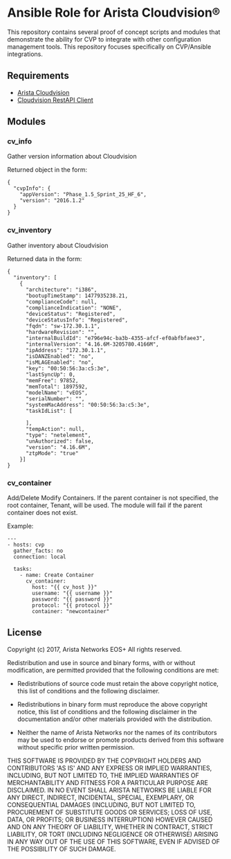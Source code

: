 # Ansible Role for Arista Cloudvision®
This repository contains several proof of concept scripts and modules that demonstrate the ability for CVP to integrate with other configuration management tools. This repository focuses specifically on CVP/Ansible integrations.

## Requirements
- [Arista Cloudvision](http://www.arista.com/en/products/eos/eos-cloudvision)
- [Cloudvision RestAPI Client](https://github.com/aristanetworks/cvprac)

## Modules
### cv_info
Gather version information about Cloudvision

Returned object in the form:
```
{
  "cvpInfo": {
    "appVersion": "Phase_1.5_Sprint_25_HF_6",
    "version": "2016.1.2"
  }
}
```

### cv_inventory
Gather inventory about Cloudvision

Returned data in the form:
```
{
  "inventory": [
    {
      "architecture": "i386",
      "bootupTimeStamp": 1477935238.21,
      "complianceCode": null,
      "complianceIndication": "NONE",
      "deviceStatus": "Registered",
      "deviceStatusInfo": "Registered",
      "fqdn": "sw-172.30.1.1",
      "hardwareRevision": "",
      "internalBuildId": "e796e94c-ba3b-4355-afcf-ef0abfbfaee3",
      "internalVersion": "4.16.6M-3205780.4166M",
      "ipAddress": "172.30.1.1",
      "isDANZEnabled": "no",
      "isMLAGEnabled": "no",
      "key": "00:50:56:3a:c5:3e",
      "lastSyncUp": 0,
      "memFree": 97852,
      "memTotal": 1897592,
      "modelName": "vEOS",
      "serialNumber": "",
      "systemMacAddress": "00:50:56:3a:c5:3e",
      "taskIdList": [

      ],
      "tempAction": null,
      "type": "netelement",
      "unAuthorized": false,
      "version": "4.16.6M",
      "ztpMode": "true"
    }]
}
```

### cv_container
Add/Delete Modify Containers. If the parent container is not specified, the
root container, Tenant, will be used. The module will fail if the parent
container does not exist.

Example:
```
---
- hosts: cvp
  gather_facts: no
  connection: local

  tasks:
    - name: Create Container
      cv_container:
        host: "{{ cv_host }}"
        username: "{{ username }}"
        password: "{{ password }}"
        protocol: "{{ protocol }}"
        container: "newcontainer"
```

## License

Copyright (c) 2017, Arista Networks EOS+
All rights reserved.

Redistribution and use in source and binary forms, with or without
modification, are permitted provided that the following conditions are
met:

* Redistributions of source code must retain the above copyright notice,
  this list of conditions and the following disclaimer.

* Redistributions in binary form must reproduce the above copyright
  notice, this list of conditions and the following disclaimer in the
  documentation and/or other materials provided with the distribution.

* Neither the name of Arista Networks nor the names of its
  contributors may be used to endorse or promote products derived from
  this software without specific prior written permission.

THIS SOFTWARE IS PROVIDED BY THE COPYRIGHT HOLDERS AND CONTRIBUTORS
'AS IS' AND ANY EXPRESS OR IMPLIED WARRANTIES, INCLUDING, BUT NOT
LIMITED TO, THE IMPLIED WARRANTIES OF MERCHANTABILITY AND FITNESS FOR
A PARTICULAR PURPOSE ARE DISCLAIMED. IN NO EVENT SHALL ARISTA NETWORKS
BE LIABLE FOR ANY DIRECT, INDIRECT, INCIDENTAL, SPECIAL, EXEMPLARY, OR
CONSEQUENTIAL DAMAGES (INCLUDING, BUT NOT LIMITED TO, PROCUREMENT OF
SUBSTITUTE GOODS OR SERVICES; LOSS OF USE, DATA, OR PROFITS; OR
BUSINESS INTERRUPTION) HOWEVER CAUSED AND ON ANY THEORY OF LIABILITY,
WHETHER IN CONTRACT, STRICT LIABILITY, OR TORT (INCLUDING NEGLIGENCE
OR OTHERWISE) ARISING IN ANY WAY OUT OF THE USE OF THIS SOFTWARE, EVEN
IF ADVISED OF THE POSSIBILITY OF SUCH DAMAGE.

